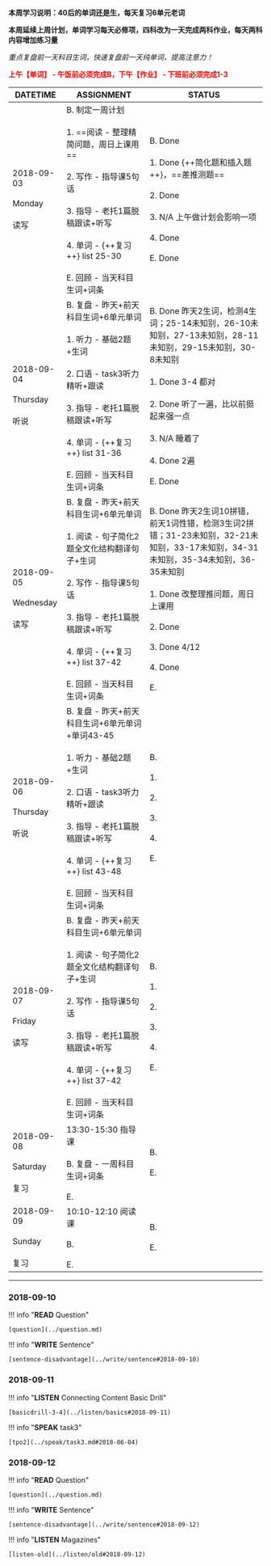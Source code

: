 **本周学习说明：40后的单词还是生，每天复习6单元老词**

**本周延续上周计划，单词学习每天必修项，四科改为一天完成两科作业，每天两科内容增加练习量**

*重点复盘前一天科目生词，快速复盘前一天纯单词，提高注意力！*

**<font color='red'>上午【单词】 - 午饭前必须完成B，下午【作业】 - 下班前必须完成1-3</font>**

DATETIME |  ASSIGNMENT | STATUS
------------ | ------------- | -------------
2018-09-03 <br><br> Monday <br><br>读写 | B. 制定一周计划<br><br> 1. ==阅读 - 整理精简问题，周日上课用== <br><br>2. 写作 - 指导课5句话<br><br>3. 指导 - 老托1篇脱稿跟读+听写 <br><br>4. 单词 - {++复习++} list 25-30<br><br>E. 回顾 - 当天科目生词+词条 | B. Done<br><br>1. Done {++简化题和插入题++}，==差推测题==<br><br>2. Done<br><br>3. N/A 上午做计划会影响一项<br><br>4. Done<br><br>E. Done
2018-09-04  <br><br> Thursday<br><br>听说 | B. 复盘 - 昨天+前天科目生词+6单元单词<br><br>1. 听力 - 基础2题+生词<br><br> 2. 口语 - task3听力精听+跟读<br><br>3. 指导 - 老托1篇脱稿跟读+听写 <br><br>4. 单词 - {++复习++} list 31-36<br><br>E. 回顾 - 当天科目生词+词条 | B. Done 昨天2生词，检测4生词；25-14未知别，26-10未知别，27-13未知别，28-11未知别，29-15未知别，30-8未知别<br><br>1. Done 3-4 都对<br><br>2. Done 听了一遍，比以前挺起来强一点<br><br>3. N/A 睡着了<br><br>4. Done 2遍<br><br>E. Done
2018-09-05 <br><br>Wednesday <br><br>读写 | B. 复盘 - 昨天+前天科目生词+6单元单词<br><br>1. 阅读 - 句子简化2题全文化结构翻译句子+生词<br><br>2. 写作 - 指导课5句话<br><br>3. 指导 - 老托1篇脱稿跟读+听写<br><br>4. 单词 - {++复习++} list 37-42<br><br>E. 回顾 - 当天科目生词+词条 | B. Done 昨天2生词10拼错，前天1词性错，检测3生词2拼错；31-23未知别，32-21未知别，33-17未知别，34-31未知别，35-34未知别，36-35未知别<br><br>1. Done 改整理推问题，周日上课用<br><br>2. Done<br><br>3. Done 4/12<br><br>4. Done <br><br>E.
2018-09-06 <br><br> Thursday  <br><br>听说  | B. 复盘 - 昨天+前天科目生词+6单元单词+单词43-45<br><br>1. 听力 - 基础2题+生词<br><br> 2. 口语 - task3听力精听+跟读<br><br>3. 指导 - 老托1篇脱稿跟读+听写 <br><br>4. 单词 - {++复习++} list 43-48<br><br>E. 回顾 - 当天科目生词+词条 | B. <br><br>1. <br><br>2. <br><br>3. <br><br>4. <br><br>E.
2018-09-07 <br><br> Friday <br><br>读写| B. 复盘 - 昨天+前天科目生词+6单元单词<br><br>1. 阅读 - 句子简化2题全文化结构翻译句子+生词<br><br>2. 写作 - 指导课5句话<br><br>3. 指导 - 老托1篇脱稿跟读+听写<br><br>4. 单词 - {++复习++} list 37-42<br><br>E. 回顾 - 当天科目生词+词条   | B. <br><br>1. <br><br>2. <br><br>3. <br><br>4. <br><br>E.
2018-09-08 <br><br> Saturday <br><br>复习 | 13:30-15:30 指导课<br><br>B. 复盘 - 一周科目生词+词条 <br><br>E.  | B. <br><br>E.
2018-09-09<br><br> Sunday <br><br>复习  | 10:10-12:10 阅读课<br><br>B. <br><br>E. | B. <br><br>E.


----
    
### 2018-09-10
        
!!! info "**READ** Question"
    
    [question](../question.md)
    
!!! info "**WRITE** Sentence"
    
    [sentence-disadvantage](../write/sentence#2018-09-10)

### 2018-09-11

!!! info "**LISTEN** Connecting Content Basic Drill"
    
    [basicdrill-3-4](../listen/basics#2018-09-11)
    
!!! info "**SPEAK** task3"
    
    [tpo2](../speak/task3.md#2018-06-04)
    
### 2018-09-12
        
!!! info "**READ** Question"
    
    [question](../question.md)
    
!!! info "**WRITE** Sentence"
    
    [sentence-disadvantage](../write/sentence#2018-09-12)
    

!!! info "**LISTEN** Magazines"
    
    [listen-old](../listen/old#2018-09-12)